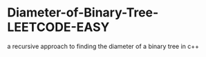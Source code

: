# Diameter-of-Binary-Tree-LEETCODE-EASY
a recursive approach to finding the diameter of a binary tree in c++
